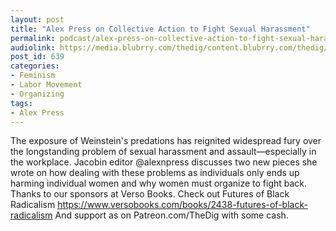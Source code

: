 ```yaml
---
layout: post
title: "Alex Press on Collective Action to Fight Sexual Harassment"
permalink: podcast/alex-press-on-collective-action-to-fight-sexual-harassment
audiolink: https://media.blubrry.com/thedig/content.blubrry.com/thedig/The_Dig_-_EP_61_-_Press.mp3
post_id: 639
categories: 
- Feminism
- Labor Movement
- Organizing
tags: 
- Alex Press
---
```


The exposure of Weinstein's predations has reignited widespread fury  over the longstanding problem of sexual harassment and  assault—especially in the workplace. Jacobin editor @alexnpress  discusses two new pieces she wrote on how dealing with these problems as  individuals only ends up harming individual women and why women must  organize to fight back. Thanks to our sponsors at Verso Books. Check  out Futures of Black Radicalism  https://www.versobooks.com/books/2438-futures-of-black-radicalism And  support as on Patreon.com/TheDig with some cash.